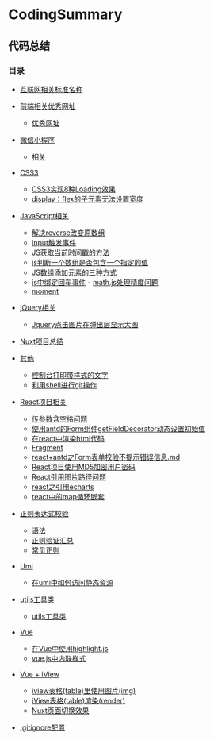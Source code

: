 # CodingSummary
## 代码总结

<!-- > __[个人简书同更](https://www.jianshu.com/u/13c6936a89b6)__
 ：[https://www.jianshu.com/u/13c6936a89b6](https://www.jianshu.com/u/13c6936a89b6) -->

### 目录

- [互联网相关标准名称](./allname.md)

- [前端相关优秀网址](./前端相关优秀网址)
    - [优秀网址](./前端相关优秀网址/README.md)

- [微信小程序](./微信小程序)
    - [相关](./微信小程序/总结相关.md)
    
- [CSS3](./CSS3)
    - [CSS3实现8种Loading效果](./CSS3/CSS3实现8种Loading效果.md)
    - [display：flex的子元素无法设置宽度](./CSS3/display：flex的子元素无法设置宽度.md)

- [JavaScript相关](./JavaScript)
    - [解决reverse改变原数组](./JavaScript/解决reverse改变原数组.md)
    - [input触发事件](./JavaScript/input触发事件.md)
    - [JS获取当前时间戳的方法](./JavaScript/JS获取当前时间戳的方法.md)
    - [js判断一个数组是否包含一个指定的值](./JavaScript/js判断一个数组是否包含一个指定的值.md)
    - [JS数组添加元素的三种方式](./JavaScript/JS数组添加元素的三种方式.md)
    - [js中绑定回车事件](./JavaScript/js中绑定回车事件.md)
    - [math.js处理精度问题](./JavaScript/math.js处理精度问题)
    - [moment](./JavaScript/moment.md)

- [jQuery相关](./jQuery)
    - [Jquery点击图片在弹出层显示大图](./jQuery/Jquery点击图片在弹出层显示大图.md)
    
- [Nuxt项目总结](./Nuxt项目总结/README.md)

- [其他](./other)
    - [控制台打印带样式的文字](./other/控制台打印带样式的文字.md)
    - [利用shell进行git操作](./other/利用shell进行git操作.md)
    
- [React项目相关](./React)
    - [传参数含空格问题](./React/传参数含空格问题.md)
    - [使用antd的Form组件getFieldDecorator动态设置初始值](./React/使用antd的Form组件getFieldDecorator动态设置初始值.md)
    - [在react中渲染html代码](./React/在react中渲染html代码.md)
    - [Fragment](./React/Fragment.md)
    - [react+antd之Form表单校验不提示错误信息.md](./React/react+antd之Form表单校验不提示错误信息.md)
    - [React项目使用MD5加密用户密码](./React/React项目使用MD5加密用户密码.md)
    - [React引用图片路径问题](./React/React引用图片路径问题.md)
    - [react之引用echarts](./React/react之引用echarts.md)
    - [react中的map循环嵌套](./React/react中的map循环嵌套.md)
    
- [正则表达式校验](./regexp)
    - [语法](./regexp/语法.md)
    - [正则验证汇总](./regexp/正则验证汇总.md)
    - [常见正则](./regexp/常见正则.md)

- [Umi](./Umi)
    - [在umi中如何访问静态资源](./Umi/在umi中如何访问静态资源.md)


- [utils工具类](./utils)
    - [utils工具类](./utils/index.md)

- [Vue](./Vue)
    - [在Vue中使用highlight.js](./Vue/在Vue中使用highlight.js.md)
    - [vue.js中内联样式](./Vue/vue.js中内联样式.md)

- [Vue + iView](./Vue+iView)
    - [iview表格(table)里使用图片(img)](./Vue+iView/iview表格(table)里使用图片(img).md)
    - [iView表格(table)渲染(render)](./Vue+iView/iView表格(table)渲染(render).md)
    - [Nuxt页面切换效果](./Vue+iView/Nuxt页面切换效果.md)
    
- [.gitignore配置](./.gitignore配置.md)
